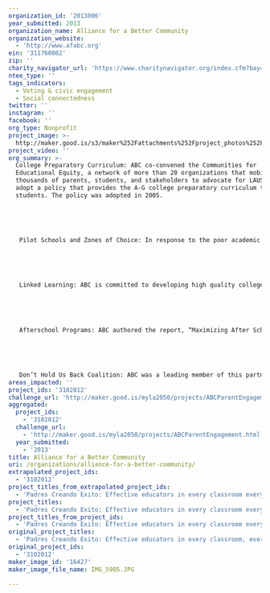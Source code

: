 ```yaml
---
organization_id: '2013006'
year_submitted: 2013
organization_name: Alliance for a Better Community
organization_website:
  - 'http://www.afabc.org'
ein: '311760082'
zip: ''
charity_navigator_url: 'https://www.charitynavigator.org/index.cfm?bay=search.profile&ein=311760082'
ntee_type: ''
tags_indicators:
  - Voting & civic engagement
  - Social connectedness
twitter: ''
instagram: ''
facebook: ''
org_type: Nonprofit
project_image: >-
  http://maker.good.is/s3/maker%252Fattachments%252Fproject_photos%252Fimages%252F16427%252Fdisplay%252FIMG_5905.JPG=c570x385
project_video: ''
org_summary: >-
  College Preparatory Curriculum: ABC co-convened the Communities for
  Educational Equity, a network of more than 20 organizations that mobilized
  thousands of parents, students, and stakeholders to advocate for LAUSD to
  adopt a policy that provides the A-G college preparatory curriculum to all
  students. The policy was adopted in 2005.
   
   
   
   
   
   Pilot Schools and Zones of Choice: In response to the poor academic outcomes produced at local schools, ABC incited and supported the District in its efforts to bring new, innovative models of learning to Mid-City, Belmont-area students. Today, these students are provided school choice through a novel program called the Belmont Zone of Choice. Incoming 9th grade students choose among 19 career-themed options housed within four campuses.
   
   
   
   
   
   Linked Learning: ABC is committed to developing high quality college and career education opportunities via the Linked Learning approach to instruction. Efforts include the successful passage of LAUSDs Linked Learning Resolution and the authoring of The Bottom-Up Approach: How Youth & Parent Organizing Strengthen Linked Learning Pathways to Both College and Career. ABC is also an evaluator for the Linked Learning Statewide Certification Review Team. 
   
   
     
   
   
   Afterschool Programs: ABC authored the report, “Maximizing After School Opportunities for English Learners” which outlined policy recommendations for improving the academic outcomes of ELs through after school programs. As a result of the report, then Assembly member Torlakson authored AB 2178 which allows after school program operators to obtain student academic data from school districts in order to improve programming and service delivery to students and Governor Schwarzenegger signed AB 2178 into law. 
   
   
   
   
   
   Don’t Hold Us Back Coalition: ABC was a leading member of this partnership comprised of a group of civil rights, parent and community organizations that believe every child deserves a quality public school education that prepares them for college and 21st century careers.. Our key demands to the LAUSD and the local teachers union included lifting the cap on teacher-led school structures; providing multiple measure evaluations to teachers; and assigning teachers to schools based on student need and not "must-place" hiring practices. As the spokesperson for the coalition, ABC used its platform in interviews with every major LA Spanish and English language newspaper and local media outlets, to describe how together, 100 parents and community members were mobilized, 26 organizations signed on to our efforts, close to 1,000 signed our petition, and as a result LAUSD-UTLA passed the Local Schools Stabilization and Empowerment Initiative of 2011. Since the coalition’s efforts wrapped up in December 2011, ABC shared its efforts with teacher groups, community organizations, parent groups and researchers nationwide to promote the replication of this type of effort.
areas_impacted: ''
project_ids: '3102012'
challenge_url: 'http://maker.good.is/myla2050/projects/ABCParentEngagement.html'
aggregated:
  project_ids:
    - '3102012'
  challenge_url:
    - 'http://maker.good.is/myla2050/projects/ABCParentEngagement.html'
  year_submitted:
    - '2013'
title: Alliance for a Better Community
uri: /organizations/alliance-for-a-better-community/
extrapolated_project_ids:
  - '3102012'
project_titles_from_extrapolated_project_ids:
  - 'Padres Creando Exito: Effective educators in every classroom every school  '
project_titles:
  - 'Padres Creando Exito: Effective educators in every classroom every school  '
project_titles_from_project_ids:
  - 'Padres Creando Exito: Effective educators in every classroom every school  '
original_project_titles:
  - 'Padres Creando Exito: Effective educators in every classroom, every school  '
original_project_ids:
  - '3102012'
maker_image_id: '16427'
maker_image_file_name: IMG_5905.JPG

---
```

